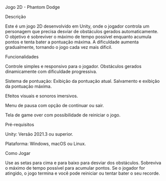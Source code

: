 Jogo 2D - Phantom Dodge

Descrição

Este é um jogo 2D desenvolvido em Unity, onde o jogador controla um personagem que precisa desviar de obstáculos gerados automaticamente. O objetivo é sobreviver o máximo de tempo possível enquanto acumula pontos e tenta bater a pontuação máxima. A dificuldade aumenta gradualmente, tornando o jogo cada vez mais dificil.

Funcionalidades

Controle simples e responsivo para o jogador.
Obstáculos gerados dinamicamente com dificuldade progressiva.

Sistema de pontuação:
Exibição da pontuação atual.
Salvamento e exibição da pontuação máxima.

Efeitos visuais e sonoros imersivos.

Menu de pausa com opção de continuar ou sair.

Tela de game over com possibilidade de reiniciar o jogo.

Pré-requisitos

Unity: Versão 2021.3 ou superior.

Plataforma: Windows, macOS ou Linux.

Como Jogar

Use as setas para cima e para baixo para desviar dos obstáculos.
Sobreviva o máximo de tempo possível para acumular pontos.
Se o jogador for atingido, o jogo termina e você pode reiniciar ou tentar bater o seu recorde.
